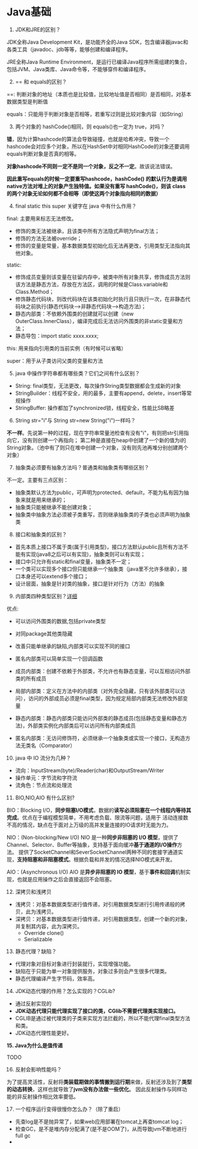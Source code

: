 # Java基础

1. JDK和JRE的区别？

JDK全称Java Development Kit，是功能齐全的Java SDK，包含编译器javac和各类工具（javadoc、jdb等等，能够创建和编译程序。

JRE全称Java Runtime Environment，是运行已编译Java程序所需组建的集合，包括JVM、Java类库、Java命令等，不能够穿件和编译程序。

2. == 和 equals的区别？

==: 判断对象的地址（本质也是比较值，比较地址值是否相同）是否相同，对基本数据类型是判断值

equals：只能用于判断对象是否相等，若重写过则是比较对象内容（如String）

3. 两个对象的 hashCode()相同，则 equals()也一定为 true，对吗？

**错**，因为计算hashcode的算法会导致碰撞，也就是哈希冲突，导致一个hashcode会对应多个对象，所以在HashSet中对相同HashCode的对象还要调用equals判断对象是否真的相等。

**对象hashcode不同则一定不是同一个对象，反之不一定**。故该说法错误。

**因此重写equals的时候一定要重写hashcode，hashCode() 的默认行为是调用native方法对堆上的对象产生独特值。如果没有重写 hashCode()，则该 class 的两个对象无论如何都不会相等（即使这两个对象指向相同的数据）**

4. final static this super 关键字在 java 中有什么作用？

final: 主要用来标志无法修改。

- 修饰的类无法被继承，且该类中所有方法隐式声明为final方法；
- 修饰的方法无法被override；
- 修饰的变量是常量，基本数据类型初始化后无法再更改，引用类型无法指向其他对象。

static: 

- 修饰成员变量则该变量在驻留内存中，被类中所有对象共享，修饰成员方法则该方法是静态方法，存放在方法区，调用的时候是Class.variable和Class.Method；
- 修饰静态代码块，则改代码块在该类初始化时执行且只执行一次，在非静态代码块之前执行(静态代码块—>非静态代码块—>构造方法)；
- 静态内部类：不依赖外围类的创建就可以创建（new OuterClass.InnerClass），编译完成后无法访问外围类的非static变量和方法；
- 静态导包：import static xxxx.xxxx;

this: 用来指向引用类的当前实例（有时候可以省略）

super：用于从子类访问父类的变量和方法

5. java 中操作字符串都有哪些类？它们之间有什么区别？

- String: final类型，无法更改，每次操作String类型数据都会生成新的对象
- StringBuilder：线程不安全，用的最多，主要有append，delete，insert等常规操作
- StringBuffer: 操作都加了synchronized锁，线程安全，性能比SB略差

6. String str="i"与 String str=new String("i")一样吗？

**不一样**。先说第一种的过程，现在字符串常量池检查有没有"i"，有则把str引用指向它，没有则创建一个再指向；
第二种是直接在heap中创建了一个新的值为i的String对象。（池中有了则只在堆中创建一个对象，没有则先池再堆分别创建两个对象）

7. 抽象类必须要有抽象方法吗？普通类和抽象类有哪些区别？

不一定。主要有三点区别：

- 抽象类默认方法为public，可声明为protected、default，不能为私有因为抽象来就是用来继承的；
- 抽象类只能被继承不能创建对象；
- 抽象类中抽象方法必须被子类重写，否则继承抽象类的子类也必须声明为抽象类

8. 接口和抽象类的区别？

- 首先本质上接口不属于类(属于引用类型)，接口方法默认public且所有方法不能有实现(java8之后可以有实现)，抽象类则可以有实现；
- 接口中只允许有static和final变量，抽象类不一定；
- 一个类可以实现多个接口但只能继承一个抽象类（java里不允许多继承），接口本身还可以extend多个接口；
- 设计层面，抽象是针对类的抽象，接口是针对行为（方法）的抽象

9. 内部类四种类型区别？[详细](https://juejin.im/post/5a903ef96fb9a063435ef0c8)

优点: 
- 可以访问外围类的数据,包括private类型
- 对同package其他类隐藏
- 改善只能单继承的缺陷,内部类可以实现不同的接口
- 匿名内部类可以简单实现一个回调函数

- 成员内部类：创建不依赖于外部类，不允许也有静态变量，可以互相访问外部类的所有成员
- 局部内部类：定义在方法中的内部类（对外完全隐藏，只有该外部类可以访问），访问的外部成员必须是final类型，因为规定局部内部类无法修改外部变量
- 静态内部类：静态内部类只能访问外部类的静态成员(包括静态变量和静态方法)，外部类实例化内部类后可以访问所有内部类成员
- 匿名内部类：无访问修饰符，必须继承一个抽象类或实现一个接口，无构造方法无类名（Comparator）

10. java 中 IO 流分为几种？

- 流向：InputStream(byte)/Reader(char)和OutputStream/Writer
- 操作单元：字节流和字符流
- 流角色：节点流和处理流

11. BIO,NIO,AIO 有什么区别?

BIO：Blocking I/O，**同步阻塞I/O模式**，数据的**读写必须阻塞在一个线程内等待其完成**。优点在于编程模型简单，不用考虑负载、限流等问题，适用于
活动连接数不高的情况，缺点在于面对上万级的高并发量连接的IO请求时无能为力。

NIO：(Non-blocking/New I/O) NIO 是一种**同步非阻塞的 I/O 模型**，提供了Channel、Selector、Buffer等抽象，支持基于面向缓冲**基于通道的I/O操作**方法。
提供了SocketChannel和SeverSocketChannel两种不同的套接字通道实现，**支持阻塞和非阻塞模式**。根据负载和并发的情况选择NIO模式来开发。

AIO：(Asynchronous I/O) AIO 是**异步非阻塞的 IO 模型**，基于**事件和回调**机制实现，也就是应用操作之后会直接返回不会阻塞。

12. 深拷贝和浅拷贝

- 浅拷贝：对基本数据类型进行值传递，对引用数据类型进行引用传递般的拷贝，此为浅拷贝。
- 深拷贝：对基本数据类型进行值传递，对引用数据类型，创建一个新的对象，并复制其内容，此为深拷贝。
    - Override clone()
    - Serializable
    
13. 静态代理？缺陷？

- 代理对象对目标对象进行封装就行，实现增强功能。
- 缺陷在于只能为单一对象提供服务，对象过多则会产生很多代理类。
- 静态代理编译产生字节码，效率高。

14. JDK动态代理的作用？怎么实现的？CGLib?

- 通过反射实现的
- **JDK动态代理只能代理实现了接口的类，CGlib不需要代理类实现接口。**
- CGLIB是通过被代理类的子类来实现方法拦截的，所以不能代理final类型方法和类。
- JDK动态代理性能更好。

**15. Java为什么是值传递**

TODO

16. 反射会影响性能吗？

为了提高灵活性，反射将**类装载期做的事情搬到运行期**来做，反射还涉及到了**类型的动态转换**，这样也就导致了**jvm没有办法做一些优化**。
因此反射操作与同样功能的非反射操作相比效率要低。

17. 一个程序运行变得很慢你怎么办？（除了重启）

- 先查log是不是抛异常了，如果web应用部署在tomcat上再查tomcat log；
- 检查GC，是不是堆内存分配满了(是不是OOM了)，从而导致jvm不断地进行full gc
- 